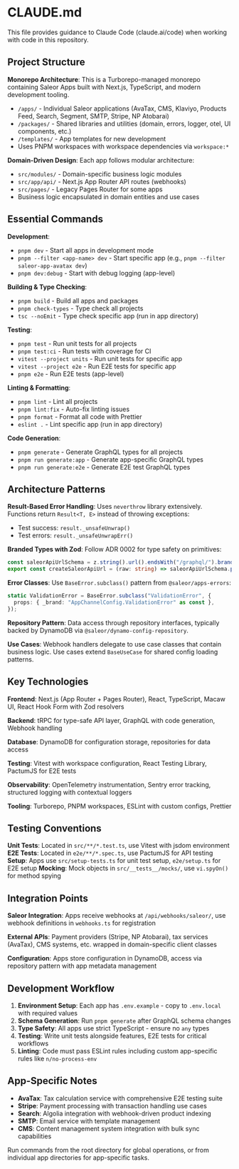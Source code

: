 # CLAUDE.md

This file provides guidance to Claude Code (claude.ai/code) when working with code in this repository.

## Project Structure

**Monorepo Architecture**: This is a Turborepo-managed monorepo containing Saleor Apps built with Next.js, TypeScript, and modern development tooling.

- `/apps/` - Individual Saleor applications (AvaTax, CMS, Klaviyo, Products Feed, Search, Segment, SMTP, Stripe, NP Atobarai)
- `/packages/` - Shared libraries and utilities (domain, errors, logger, otel, UI components, etc.)
- `/templates/` - App templates for new development
- Uses PNPM workspaces with workspace dependencies via `workspace:*`

**Domain-Driven Design**: Each app follows modular architecture:

- `src/modules/` - Domain-specific business logic modules
- `src/app/api/` - Next.js App Router API routes (webhooks)
- `src/pages/` - Legacy Pages Router for some apps
- Business logic encapsulated in domain entities and use cases

## Essential Commands

**Development**:

- `pnpm dev` - Start all apps in development mode
- `pnpm --filter <app-name> dev` - Start specific app (e.g., `pnpm --filter saleor-app-avatax dev`)
- `pnpm dev:debug` - Start with debug logging (app-level)

**Building & Type Checking**:

- `pnpm build` - Build all apps and packages
- `pnpm check-types` - Type check all projects
- `tsc --noEmit` - Type check specific app (run in app directory)

**Testing**:

- `pnpm test` - Run unit tests for all projects
- `pnpm test:ci` - Run tests with coverage for CI
- `vitest --project units` - Run unit tests for specific app
- `vitest --project e2e` - Run E2E tests for specific app
- `pnpm e2e` - Run E2E tests (app-level)

**Linting & Formatting**:

- `pnpm lint` - Lint all projects
- `pnpm lint:fix` - Auto-fix linting issues
- `pnpm format` - Format all code with Prettier
- `eslint .` - Lint specific app (run in app directory)

**Code Generation**:

- `pnpm generate` - Generate GraphQL types for all projects
- `pnpm run generate:app` - Generate app-specific GraphQL types
- `pnpm run generate:e2e` - Generate E2E test GraphQL types

## Architecture Patterns

**Result-Based Error Handling**: Uses `neverthrow` library extensively. Functions return `Result<T, E>` instead of throwing exceptions:

- Test success: `result._unsafeUnwrap()`
- Test errors: `result._unsafeUnwrapErr()`

**Branded Types with Zod**: Follow ADR 0002 for type safety on primitives:

```typescript
const saleorApiUrlSchema = z.string().url().endsWith("/graphql/").brand("SaleorApiUrl");
export const createSaleorApiUrl = (raw: string) => saleorApiUrlSchema.parse(raw);
```

**Error Classes**: Use `BaseError.subclass()` pattern from `@saleor/apps-errors`:

```typescript
static ValidationError = BaseError.subclass("ValidationError", {
  props: { _brand: "AppChannelConfig.ValidationError" as const },
});
```

**Repository Pattern**: Data access through repository interfaces, typically backed by DynamoDB via `@saleor/dynamo-config-repository`.

**Use Cases**: Webhook handlers delegate to use case classes that contain business logic. Use cases extend `BaseUseCase` for shared config loading patterns.

## Key Technologies

**Frontend**: Next.js (App Router + Pages Router), React, TypeScript, Macaw UI, React Hook Form with Zod resolvers

**Backend**: tRPC for type-safe API layer, GraphQL with code generation, Webhook handling

**Database**: DynamoDB for configuration storage, repositories for data access

**Testing**: Vitest with workspace configuration, React Testing Library, PactumJS for E2E tests

**Observability**: OpenTelemetry instrumentation, Sentry error tracking, structured logging with contextual loggers

**Tooling**: Turborepo, PNPM workspaces, ESLint with custom configs, Prettier

## Testing Conventions

**Unit Tests**: Located in `src/**/*.test.ts`, use Vitest with jsdom environment
**E2E Tests**: Located in `e2e/**/*.spec.ts`, use PactumJS for API testing
**Setup**: Apps use `src/setup-tests.ts` for unit test setup, `e2e/setup.ts` for E2E setup
**Mocking**: Mock objects in `src/__tests__/mocks/`, use `vi.spyOn()` for method spying

## Integration Points

**Saleor Integration**: Apps receive webhooks at `/api/webhooks/saleor/`, use webhook definitions in `webhooks.ts` for registration

**External APIs**: Payment providers (Stripe, NP Atobarai), tax services (AvaTax), CMS systems, etc. wrapped in domain-specific client classes

**Configuration**: Apps store configuration in DynamoDB, access via repository pattern with app metadata management

## Development Workflow

1. **Environment Setup**: Each app has `.env.example` - copy to `.env.local` with required values
2. **Schema Generation**: Run `pnpm generate` after GraphQL schema changes
3. **Type Safety**: All apps use strict TypeScript - ensure no `any` types
4. **Testing**: Write unit tests alongside features, E2E tests for critical workflows
5. **Linting**: Code must pass ESLint rules including custom app-specific rules like `n/no-process-env`

## App-Specific Notes

- **AvaTax**: Tax calculation service with comprehensive E2E testing suite
- **Stripe**: Payment processing with transaction handling use cases
- **Search**: Algolia integration with webhook-driven product indexing
- **SMTP**: Email service with template management
- **CMS**: Content management system integration with bulk sync capabilities

Run commands from the root directory for global operations, or from individual app directories for app-specific tasks.
